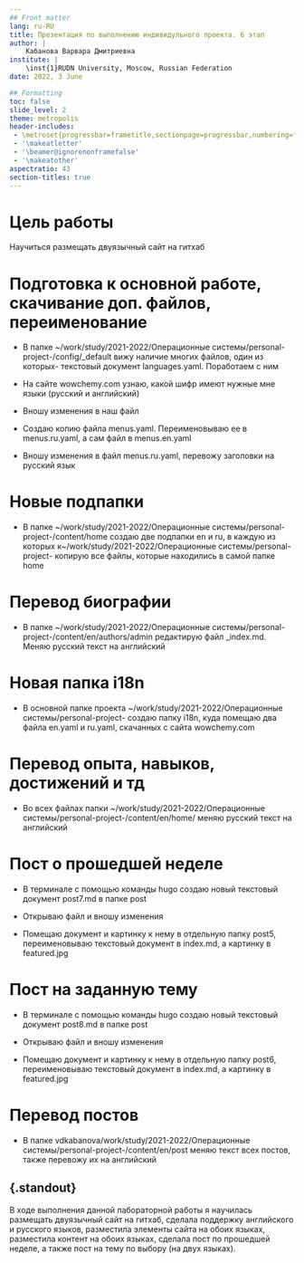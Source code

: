 ```yaml
---
## Front matter
lang: ru-RU
title: Презентация по выполнению индивидульного проекта. 6 этап
author: |
	Кабанова Варвара Дмитриевна
institute: |
	\inst{1}RUDN University, Moscow, Russian Federation
date: 2022, 3 June

## Formatting
toc: false
slide_level: 2
theme: metropolis
header-includes: 
 - \metroset{progressbar=frametitle,sectionpage=progressbar,numbering=fraction}
 - '\makeatletter'
 - '\beamer@ignorenonframefalse'
 - '\makeatother'
aspectratio: 43
section-titles: true
---
```


# Цель работы

Научиться размещать двуязычный сайт на гитхаб

# Подготовка к основной работе, скачивание доп. файлов, переименование

- В папке ~/work/study/2021-2022/Операционные системы/personal-project-/config/_default вижу наличие многих файлов, один из которых- текстовый документ languages.yaml. Поработаем с ним 

- На сайте wowchemy.com узнаю, какой шифр имеют нужные мне языки (русский и английский) 

- Вношу изменения в наш файл

- Создаю копию файла menus.yaml. Переименовываю ее в menus.ru.yaml, а сам файл в menus.en.yaml 

- Вношу изменения в файл menus.ru.yaml, перевожу заголовки на русский язык 

# Новые подпапки

- В папке ~/work/study/2021-2022/Операционные системы/personal-project-/content/home создаю две подпапки en и ru, в каждую из которых к~/work/study/2021-2022/Операционные системы/personal-project- копирую все файлы, которые находились в самой папке home

# Перевод биографии

- В папке ~/work/study/2021-2022/Операционные системы/personal-project-/content/en/authors/admin редактирую файл _index.md. Меняю русский текст на английский

# Новая папка i18n

- В основной папке проекта ~/work/study/2021-2022/Операционные системы/personal-project- создаю папку i18n, куда помещаю два файла en.yaml и ru.yaml, скачанных с сайта wowchemy.com

# Перевод опыта, навыков, достижений и тд

- Во всех файлах папки ~/work/study/2021-2022/Операционные системы/personal-project-/content/en/home/ меняю русский текст на английский

# Пост о прошедшей неделе

- В терминале с помощью команды hugo создаю новый текстовый документ post7.md в папке post 

- Открываю файл и вношу изменения 

- Помещаю документ и картинку к нему в отдельную папку post5, переименовываю текстовый документ в index.md, а картинку в featured.jpg 

# Пост на заданную тему

- В терминале с помощью команды hugo создаю новый текстовый документ post8.md в папке post 

- Открываю файл и вношу изменения

- Помещаю документ и картинку к нему в отдельную папку post6, переименовываю текстовый документ в index.md, а картинку в featured.jpg 

# Перевод постов

- В папке vdkabanova/work/study/2021-2022/Операционные системы/personal-project-/content/en/post меняю текст всех постов, также перевожу их на английский

## {.standout}

В ходе выполнения данной лабораторной работы я научилась размещать двуязычный сайт на гитхаб, сделала поддержку английского и русского языков, разместила элементы сайта на обоих языках, разместила контент на обоих языках, сделала пост по прошедшей неделе, а также пост на тему по выбору (на двух языках).


